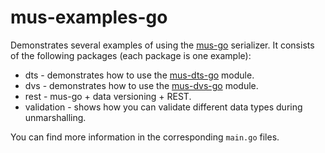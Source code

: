 # mus-examples-go
Demonstrates several examples of using the [mus-go](https://github.com/mus-format/mus-go)
serializer. It consists of the following packages (each package is one example):
- dts - demonstrates how to use the [mus-dts-go](https://github.com/mus-format/mus-dts-go) 
  module.
- dvs - demonstrates how to use the [mus-dvs-go](https://github.com/mus-format/mus-dvs-go) 
  module.
- rest - mus-go + data versioning + REST.
- validation - shows how you can validate different data types during 
  unmarshalling.
  
You can find more information in the corresponding `main.go` files.